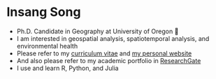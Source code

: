# Insang Song
+ Ph.D. Candidate in Geography at University of Oregon :duck:
+ I am interested in geospatial analysis, spatiotemporal analysis, and environmental health
+ Please refer to my [curriculum vitae](https://casprofile.uoregon.edu/sites/casprofile2.uoregon.edu/files/cv/cv-5436.pdf) and [my personal website](https://www.issong.net)
+ And also please refer to my academic portfolio in [ResearchGate](https://www.researchgate.net/profile/Insang_Song2)
+ I use and learn R, Python, and Julia

<!--
**sigmafelix/sigmafelix** is a ✨ _special_ ✨ repository because its `README.md` (this file) appears on your GitHub profile.

Here are some ideas to get you started:

- 🔭 I’m currently working on ...
- 🌱 I’m currently learning ...
- 👯 I’m looking to collaborate on ...
- 🤔 I’m looking for help with ...
- 💬 Ask me about ...
- 📫 How to reach me: ...
- 😄 Pronouns: ...
- ⚡ Fun fact: ...
-->
